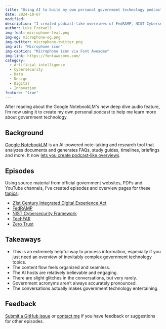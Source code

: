 ```yaml
---
title: "Using AI to build my own personal government technology podcast"
date: 2024-10-07
modified: 
description: "I created podcast-like overviews of FedRAMP, NIST Cybersecurity Framework, TechFAR and Zero Trust with Google NotebookLM's deep dive feature."
author: Luke Fretwell
img-feat: microphone-feat.png
img-og: microphone-og.png
img-twitter: microphone-twitter.png
img-alt: "Microphone icon"
img-caption: "Microphone icon via Font Awesome"
img-link: https://fontawesome.com/
category:
  - Artificial intelligence
  - Cybersecurity
  - Data
  - Design
  - Digital
  - Innovation
feature: "true"
---
```


After reading about the Google NotebookLM's new deep dive audio feature, I’m now using it to create my own personal podcast to help me learn more about government technology.

## Background

[Google NotebookLM](https://support.google.com/notebooklm/answer/14273541?hl=en) is an AI-powered note-taking and research tool that analyzes documents and generates FAQs, study guides, timelines, briefings and more. It now [lets you create podcast-like overviews](https://blog.google/technology/ai/notebooklm-audio-overviews/).

## Episodes

Using source material from official government websites, PDFs and YouTube channels, I’ve created episodes and overview pages for these [topics](/research):

* [21st Century Integrated Digital Experience Act](https://govfresh.com/research/idea-act-delivering-digital-first-public-experience)
* [FedRAMP](https://govfresh.com/research/fedramp)
* [NIST Cybersecurity Framework](https://govfresh.com/research/nist-cybersecurity-framework)
* [TechFAR](https://govfresh.com/research/techfar)
* [Zero Trust](https://govfresh.com/research/zero-trust)

## Takeaways

* This is an extremely helpful way to process information, especially if you just need an overview of inevitably complex government technology topics.
* The content flow feels organized and seamless.
* The AI hosts are relatively believable and engaging.
* There are slight glitches in the conversations, but very rarely.
* Government acronyms aren’t always accurately pronounced.
* The conversations actually makes government technology entertaining.

## Feedback

[Submit a GitHub issue](https://github.com/govfresh/govfresh.github.io/issues/new/choose) or [contact me](/contact) if you have feedback or suggestions for other episodes.